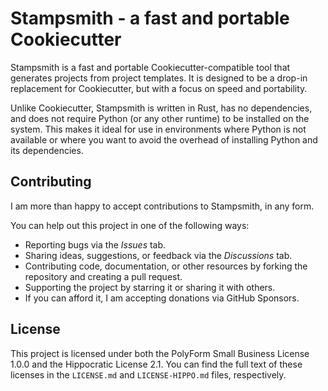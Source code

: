 # Stampsmith - a fast and portable Cookiecutter

Stampsmith is a fast and portable Cookiecutter-compatible tool that generates projects from project
templates. It is designed to be a drop-in replacement for Cookiecutter, but with a focus on speed
and portability.

Unlike Cookiecutter, Stampsmith is written in Rust, has no dependencies, and does not require Python (or
any other runtime) to be installed on the system. This makes it ideal for use in environments where
Python is not available or where you want to avoid the overhead of installing Python and its
dependencies.

## Contributing

I am more than happy to accept contributions to Stampsmith, in any form.

You can help out this project in one of the following ways:
* Reporting bugs via the *Issues* tab.
* Sharing ideas, suggestions, or feedback via the *Discussions* tab.
* Contributing code, documentation, or other resources by forking the repository and creating a pull
  request.
* Supporting the project by starring it or sharing it with others.
* If you can afford it, I am accepting donations via GitHub Sponsors.

## License

This project is licensed under both the PolyForm Small Business License 1.0.0 and the Hippocratic
License 2.1. You can find the full text of these licenses in the `LICENSE.md` and `LICENSE-HIPPO.md`
files, respectively.
